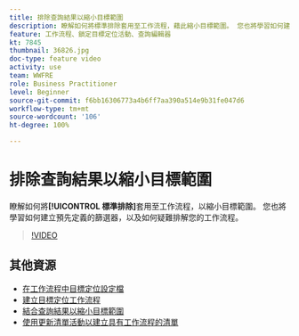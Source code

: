 ```yaml
---
title: 排除查詢結果以縮小目標範圍
description: 瞭解如何將標準排除套用至工作流程，藉此縮小目標範圍。 您也將學習如何建立預先定義的篩選器，以及如何疑難排解您的工作流程。
feature: 工作流程、鎖定目標定位活動、查詢編輯器
kt: 7845
thumbnail: 36826.jpg
doc-type: feature video
activity: use
team: WWFRE
role: Business Practitioner
level: Beginner
source-git-commit: f6bb16306773a4b6ff7aa390a514e9b31fe047d6
workflow-type: tm+mt
source-wordcount: '106'
ht-degree: 100%

---
```



# 排除查詢結果以縮小目標範圍

瞭解如何將&#x200B;**[!UICONTROL 標準排除]**&#x200B;套用至工作流程，以縮小目標範圍。 您也將學習如何建立預先定義的篩選器，以及如何疑難排解您的工作流程。

>[!VIDEO](https://video.tv.adobe.com/v/36826?quality=12)

## 其他資源

* [在工作流程中目標定位設定檔](/help/profile-management/target-profiles-in-a-workflow.md)
* [建立目標定位工作流程](/help/process-management/create-a-targeting-workflow.md)
* [結合查詢結果以縮小目標範圍](/help/process-management/refine-targets-by-combining-query-results.md)
* [使用更新清單活動以建立具有工作流程的清單](/help/process-management/use-the-update-list-activity.md)
